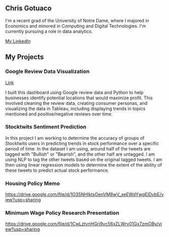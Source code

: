 ## Chris Gotuaco

I'm a recent grad of the University of Notre Dame, where I majored in Economics and minored in Computing and Digital Technologies. I'm currently pursuing a role in data analytics.

[My LinkedIn](https://www.linkedin.com/in/christopher-gotuaco/)  



## My Projects

### Google Review Data Visualization
[Link](https://public.tableau.com/app/profile/christopher.gotuaco#!/?newProfile=&activeTab=0)  

I built this dashboard using Google review data and Python to help businesses identify potential locations that would maximize profit. This involved cleaning the review data, creating consumer personas, and visualizing the data in Tableau, including displaying trends in topics mentioned and positive/negative reviews over time.


### Stocktwits Sentiment Prediction
In this project I am working to determine the accuracy of groups of Stocktwits users in predicting trends in stock performance over a specific period of time. In the dataset I am using, around half of the tweets are tagged with "Bullish" or "Bearish", and the other half are untagged. I am using NLP to tag the other tweets based on the original tagged tweets. I am then using linear regression models to determine the extent of the ability of these tweets to predict actual stock performance.


### Housing Policy Memo
https://drive.google.com/file/d/1O35NHlktsOenVM8wV_xeEWdYwgElDvbE/view?usp=sharing

### Minimum Wage Policy Research Presentation
https://drive.google.com/file/d/1CwLztvnHGri9vc56xZLWrv01Gx7zmOBy/view?usp=sharing
